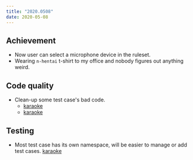```yaml
---
title: "2020.0508"
date: 2020-05-08
---
```


## Achievement

- Now user can select a microphone device in the ruleset.
- Wearing `n-hentai` t-shirt to my office and nobody figures out anything weird.

## Code quality

- Clean-up some test case's bad code.
  - [karaoke](#82@andy840119)
  - [karaoke](#80@andy840119)

## Testing

- Most test case has its own namespace, will be easier to manage or add test cases. [karaoke](#65@andy840119)
